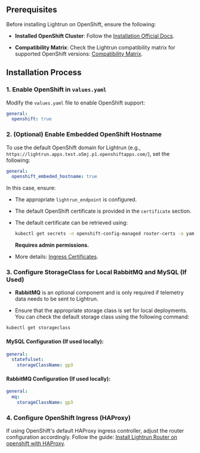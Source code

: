## Prerequisites

Before installing Lightrun on OpenShift, ensure the following:

- **Installed OpenShift Cluster**: Follow the [Installation Official Docs](https://docs.openshift.com/container-platform/latest/installing/overview/index.html).
    
- **Compatibility Matrix**: Check the Lightrun compatibility matrix for supported OpenShift versions: [Compatibility Matrix](../compatibility_matrix.md).
    

## Installation Process

### 1. Enable OpenShift in `values.yaml`

Modify the `values.yaml` file to enable OpenShift support:

```yaml
general:
  openshift: true
```

### 2. (Optional) Enable Embedded OpenShift Hostname

To use the default OpenShift domain for Lightrun (e.g., `https://lightrun.apps.test.o5mj.p1.openshiftapps.com/`), set the following:

```yaml
general:
  openshift_embeded_hostname: true
```

In this case, ensure:

- The appropriate `lightrun_endpoint` is configured.
    
- The default OpenShift certificate is provided in the `certificate` section.
    
- The default certificate can be retrieved using:
    
    ```bash
    kubectl get secrets -n openshift-config-managed router-certs -o yaml
    ```
    
    **Requires admin permissions.**
    
- More details: [Ingress Certificates](https://docs.openshift.com/container-platform/latest/security/certificate_types_descriptions/ingress-certificates.html).
    

### 3. Configure StorageClass for Local RabbitMQ and MySQL (If Used)


- **RabbitMQ** is an optional component and is only required if telemetry data needs to be sent to Lightrun.
    
- Ensure that the appropriate storage class is set for local deployments. You can check the default storage class using the following command:
```bash
kubectl get storageclass
```
#### MySQL Configuration (If used locally):

```yaml
general:
  statefulset:
    storageClassName: gp3
```

#### RabbitMQ Configuration (If used locally):

```yaml
general:
  mq:
    storageClassName: gp3
```

### 4. Configure OpenShift Ingress (HAProxy)

If using OpenShift's default HAProxy ingress controller, adjust the router configuration accordingly. Follow the guide: [Install Lightrun Router on openshift with HAProxy](openshift_haproxy.md).